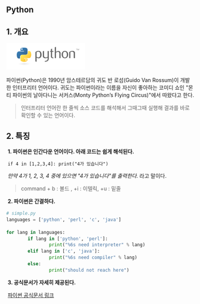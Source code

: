 ## Python 



## 1. 개요 



![pahkey_KRRKrp](pahkey_KRRKrp.png)

파이썬(Python)은 1990년 암스테르담의 귀도 반 로섬(Guido Van Rossum)이 개발한 인터프리터 언어이다. 귀도는 파이썬이라는 이름을 자신이 좋아하는 코미디 쇼인 "몬티 파이썬의 날아다니는 서커스(Monty Python’s Flying Circus)"에서 따왔다고 한다.

> 인터프리터 언어란 한 줄씩 소스 코드를 해석해서 그때그때 실행해 결과를 바로 확인할 수 있는 언어이다.



## 2. 특징

​	**1. 파이썬은 인간다운 언어이다. 아래 코드는 쉽게 해석된다.**

​		`if 4 in [1,2,3,4]: print("4가 있습니다")`

​		*만약 4가 1, 2, 3, 4 중에 있으면 "4가 있습니다"를 출력한다.*  라고 말이다.

> command + b : 볼드 , +i : 이텔릭, +u : 밑줄

​	**2. 파이썬은 간결하다.**

```python
# simple.py
languages = ['python', 'perl', 'c', 'java']

for lang in languages:
		if lang in ['python', 'perl']:
				print("%6s need interpreter" % lang)
		elif lang in ['c', 'java']:
				print("%6s need compiler" % lang)
		else:
				print("should not reach here")
```

​	**3. 공식문서가 자세히 제공된다.**

​	[파이썬 공식문서 링크](https://docs.python.org/3/)





   